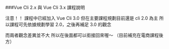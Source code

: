 ###Vue Cli 2.x 與 Vue Cli 3.x 課程說明

注意！！
課程中已經加入 Vue Cli 3.0
但在主要課程規劃目前還是 cli 2.0 為主
所以課程可先依據規劃學習 2.0，之後再補足 3.0 的觀念

而兩者觀念差異並不大
所以在後面都可以銜接回來喔～
（目前補充在電商課程後方）